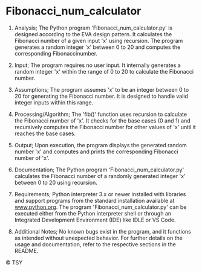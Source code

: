 # Fibonacci_num_calculator

1. Analysis;
The Python program 'Fibonacci_num_calculator.py' is designed according to the EVA design pattern.
It calculates the Fibonacci number of a given input 'x' using recursion.
The program generates a random integer 'x' between 0 to 20 and computes the corresponding Fibonaccinumber.

3. Input;
The program requires no user input. It internally generates a random integer 'x' within the range
of 0 to 20 to calculate the Fibonacci number.

4. Assumptions;
The program assumes 'x' to be an integer between 0 to 20 for generating the Fibonacci number.
It is designed to handle valid integer inputs within this range.

5. Processing/Algorithm;
The 'fib()' function uses recursion to calculate the Fibonacci number of 'x'.
It checks for the base cases (0 and 1) and recursively computes the Fibonacci number for
other values of 'x' until it reaches the base cases.

6. Output;
Upon execution, the program displays the generated random number 'x' and computes and prints
the corresponding Fibonacci number of 'x'.

7. Documentation;
The Python program 'Fibonacci_num_calculator.py' calculates the Fibonacci number of a randomly
generated integer 'x' between 0 to 20 using recursion.

8. Requirements;
Python interpreter 3.x or newer installed with libraries and support programs from the standard
installation available at www.python.org.
The program 'Fibonacci_num_calculator.py' can be executed either from the Python interpreter shell
or through an Integrated Development Environment (IDE) like IDLE or VS Code.

9. Additional Notes;
No known bugs exist in the program, and it functions as intended without unexpected behavior.
For further details on the usage and documentation, refer to the respective sections in the README.


© TSY
